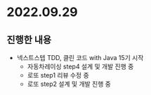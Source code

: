 # 2022.09.29

## 진행한 내용

- 넥스트스텝 TDD, 클린 코드 with Java 15기 시작
	- 자동차레이싱 step4 설계 및 개발 진행 중
	- 로또 step1 리뷰 수정 중
	- 로또 step2 설계 및 개발 진행 중
